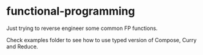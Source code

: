 # functional-programming

Just trying to reverse engineer some common FP functions.

Check examples folder to see how to use typed version of Compose, Curry and Reduce.
